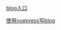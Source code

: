 [blog入口](https://liawnliu.github.io/blog-vuepress/)

[使用vuepress写blog](https://liawnliu.github.io/blog-vuepress/book-web/常用工具/使用vuepress写blog.md)